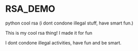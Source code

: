 # RSA_DEMO
python cool rsa (i dont condone illegal stuff, have smart fun.)

This is my cool rsa thing!
I made it for fun

I dont condone illegal activities, have fun and be smart.

